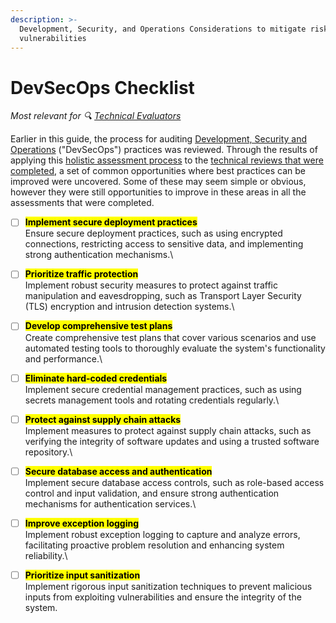 ```yaml
---
description: >-
  Development, Security, and Operations Considerations to mitigate risks and
  vulnerabilities
---
```


# DevSecOps Checklist

<i>Most relevant for 🔍 [Technical Evaluators](../../../get-started.md#technical-evaluators)</i>

Earlier in this guide, the process for auditing [Development, Security and Operations](../devsecops.md) ("DevSecOps") practices was reviewed. Through the results of applying this [holistic assessment process](../../holistic-audits-for-ict4d.md) to the [technical reviews that were completed](../../../partners/partner-assessments/), a set of common opportunities where best practices can be improved were uncovered. Some of these may seem simple or obvious, however they were still opportunities to improve in these areas in all the assessments that were completed.

* [ ] <mark class="yellow-bg">**Implement secure deployment practices**</mark> \
  Ensure secure deployment practices, such as using encrypted connections, restricting access to sensitive data, and implementing strong authentication mechanisms.\

* [ ] <mark class="yellow-bg">**Prioritize traffic protection**</mark>\
  Implement robust security measures to protect against traffic manipulation and eavesdropping, such as Transport Layer Security (TLS) encryption and intrusion detection systems.\

* [ ] <mark class="yellow-bg">**Develop comprehensive test plans**</mark>\
  Create comprehensive test plans that cover various scenarios and use automated testing tools to thoroughly evaluate the system's functionality and performance.\

* [ ] <mark class="yellow-bg">**Eliminate hard-coded credentials**</mark>\
  Implement secure credential management practices, such as using secrets management tools and rotating credentials regularly.\

* [ ] <mark class="yellow-bg">**Protect against supply chain attacks**</mark>\
  Implement measures to protect against supply chain attacks, such as verifying the integrity of software updates and using a trusted software repository.\

* [ ] <mark class="yellow-bg">**Secure database access and authentication**</mark>\
  Implement secure database access controls, such as role-based access control and input validation, and ensure strong authentication mechanisms for authentication services.\

* [ ] <mark class="yellow-bg">**Improve exception logging**</mark>\
  Implement robust exception logging to capture and analyze errors, facilitating proactive problem resolution and enhancing system reliability.\

* [ ] <mark class="yellow-bg">**Prioritize input sanitization**</mark>\
  Implement rigorous input sanitization techniques to prevent malicious inputs from exploiting vulnerabilities and ensure the integrity of the system.

